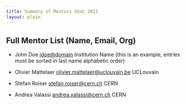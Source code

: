 ```yaml
---
title: Summary of Mentors GSoC 2021
layout: plain
---
```


## Full Mentor List (Name, Email, Org)

* John Doe [jdoe@domain](mailto:jdoe@domain) Institution Name (this is an example, entries must be sorted in last name alphabetic order)

* Olivier Mattelaer [olivier.mattelaer@uclouvain.be](mailto:olivier.mattelaer@uclouvain.be) UCLouvain
* Stefan Roiser [stefan.roiser@cern.ch](mailto:stefan.roiser@cern.ch) CERN
* Andrea Valassi [andrea.valassi@cern.ch](mailto:andrea.valassi@cern.ch) CERN

